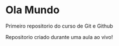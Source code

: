 # Ola Mundo
 Primeiro repositorio do curso de Git e Github


Repositorio criado durante uma aula ao vivo!